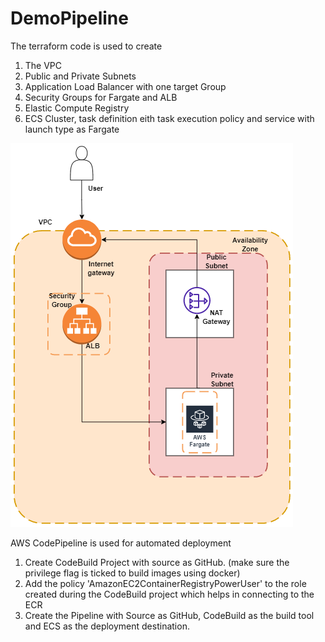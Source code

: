 # DemoPipeline

The terraform code is used to create
1. The VPC
2. Public and Private Subnets
3. Application Load Balancer with one target Group
4. Security Groups for Fargate and ALB
5. Elastic Compute Registry
6. ECS Cluster, task definition eith task execution policy and service with launch type as Fargate
<img src=./images/terr.png>

AWS CodePipeline is used for automated deployment
1. Create CodeBuild Project with source as GitHub. (make sure the privilege flag is ticked to build images using docker)
2. Add the policy 'AmazonEC2ContainerRegistryPowerUser' to the role created during the CodeBuild project which helps in connecting to the ECR
3. Create the Pipeline with Source as GitHub, CodeBuild as the build tool and ECS as the deployment destination.
